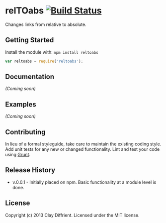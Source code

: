 # relTOabs [![Build Status](https://secure.travis-ci.org/claydiffrient/reltoabs.png?branch=master)](http://travis-ci.org/claydiffrient/reltoabs)

Changes links from relative to absolute.

## Getting Started
Install the module with: `npm install reltoabs`

```javascript
var reltoabs = require('reltoabs');
```

## Documentation
_(Coming soon)_

## Examples
_(Coming soon)_

## Contributing
In lieu of a formal styleguide, take care to maintain the existing coding style. Add unit tests for any new or changed functionality. Lint and test your code using [Grunt](http://gruntjs.com/).

## Release History
* v.0.0.1 - Initially placed on npm.  Basic functionality at a module level is done.

## License
Copyright (c) 2013 Clay Diffrient. Licensed under the MIT license.
